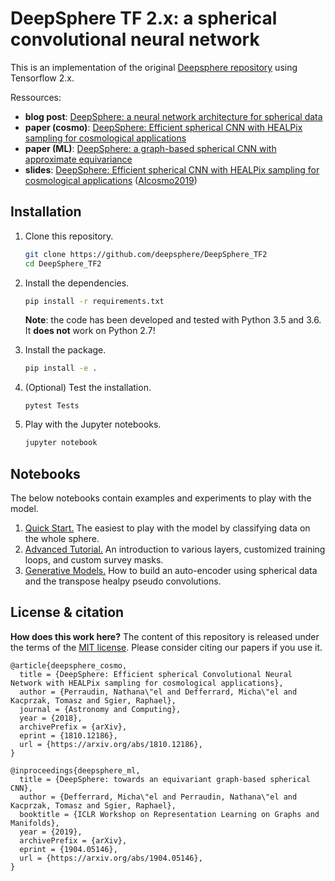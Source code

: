 # DeepSphere TF 2.x: a spherical convolutional neural network

This is an implementation of the original [Deepsphere repository](https://github.com/deepsphere/DeepSphere) using Tensorflow 2.x.

Ressources:
* **blog post**: [DeepSphere: a neural network architecture for spherical data][blog]
* **paper (cosmo)**: [DeepSphere: Efficient spherical CNN with HEALPix sampling for cosmological applications][paper_cosmo]
* **paper (ML)**: [DeepSphere: a graph-based spherical CNN with approximate equivariance][paper_ml]
* **slides**: [DeepSphere: Efficient spherical CNN with HEALPix sampling for cosmological applications][slides] ([AIcosmo2019])

[blog]: https://datascience.ch/deepsphere-a-neural-network-architecture-for-spherical-data
[paper_cosmo]: https://arxiv.org/abs/1810.12186
[paper_ml]: https://arxiv.org/abs/1904.05146
[slides]: https://doi.org/10.5281/zenodo.3243380
[AIcosmo2019]: https://sites.google.com/site/aicosmo2019

[gcnn_paper]: https://arxiv.org/abs/1606.09375
[gcnn_code]: https://github.com/mdeff/cnn_graph/

## Installation

1. Clone this repository.
   ```sh
   git clone https://github.com/deepsphere/DeepSphere_TF2
   cd DeepSphere_TF2
   ```

2. Install the dependencies.
   ```sh
   pip install -r requirements.txt
   ```
   **Note**: the code has been developed and tested with Python 3.5 and 3.6.
   It **does not** work on Python 2.7!

3. Install the package.
   ```sh
   pip install -e .
   ```

4. (Optional) Test the installation.
   ```
   pytest Tests
   ```

5. Play with the Jupyter notebooks.
   ```sh
   jupyter notebook
   ```

## Notebooks

The below notebooks contain examples and experiments to play with the model.

1. [Quick Start.][whole_sphere]
   The easiest to play with the model by classifying data on the whole sphere.
2. [Advanced Tutorial.][advanced]
   An introduction to various layers, customized training loops, and custom survey masks.
3. [Generative Models.][generative]
   How to build an auto-encoder using spherical data and the transpose healpy pseudo convolutions.

[whole_sphere]: Examples/Quick_Start.ipynb
[advanced]: Examples/Advanced_Tutorial.ipynb 
[generative]: Examples/Generative_Models.ipynb 

## License & citation

**How does this work here?**
The content of this repository is released under the terms of the [MIT license](LICENCE.txt).
Please consider citing our papers if you use it.

```
@article{deepsphere_cosmo,
  title = {DeepSphere: Efficient spherical Convolutional Neural Network with HEALPix sampling for cosmological applications},
  author = {Perraudin, Nathana\"el and Defferrard, Micha\"el and Kacprzak, Tomasz and Sgier, Raphael},
  journal = {Astronomy and Computing},
  year = {2018},
  archivePrefix = {arXiv},
  eprint = {1810.12186},
  url = {https://arxiv.org/abs/1810.12186},
}
```

```
@inproceedings{deepsphere_ml,
  title = {DeepSphere: towards an equivariant graph-based spherical CNN},
  author = {Defferrard, Micha\"el and Perraudin, Nathana\"el and Kacprzak, Tomasz and Sgier, Raphael},
  booktitle = {ICLR Workshop on Representation Learning on Graphs and Manifolds},
  year = {2019},
  archivePrefix = {arXiv},
  eprint = {1904.05146},
  url = {https://arxiv.org/abs/1904.05146},
}
```
